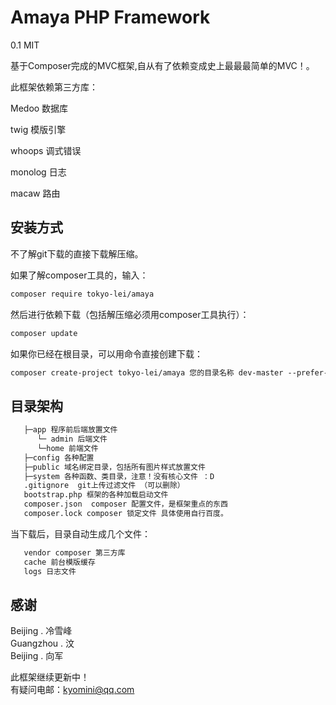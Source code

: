 # Amaya PHP Framework

<version>0.1</version>
<License>MIT</License>


基于Composer完成的MVC框架,自从有了依赖变成史上最最最简单的MVC！。

此框架依赖第三方库：

Medoo 数据库

twig 模版引擎

whoops 调式错误

monolog 日志

macaw 路由

## 安装方式

不了解git下载的直接下载解压缩。

如果了解composer工具的，输入：

```html
composer require tokyo-lei/amaya
```
然后进行依赖下载（包括解压缩必须用composer工具执行）：
```html
composer update
```

如果你已经在根目录，可以用命令直接创建下载：

```html
composer create-project tokyo-lei/amaya 您的目录名称 dev-master --prefer-dist
```


## 目录架构
```html
   ├─app 程序前后端放置文件
      └─ admin 后端文件
      └─home 前端文件
   ├─config 各种配置
   ├─public 域名绑定目录，包括所有图片样式放置文件
   ├─system 各种函数、类目录，注意！没有核心文件 ：D
   .gitignore  git上传过滤文件 （可以删除）
   bootstrap.php 框架的各种加载启动文件
   composer.json  composer 配置文件，是框架重点的东西
   composer.lock composer 锁定文件 具体使用自行百度。
```
当下载后，目录自动生成几个文件：
```html
   vendor composer 第三方库
   cache 前台模版缓存
   logs 日志文件
```



## 感谢
Beijing . 冷雪峰<br>
Guangzhou . 汶<br>
Beijing . 向军

此框架继续更新中！<br>
有疑问电邮：kyomini@qq.com


